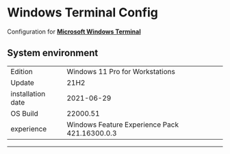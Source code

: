 # **Windows Terminal** Config

Configuration for **[Microsoft Windows Terminal](https://github.com/microsoft/terminal)**

## System environment

|                 |                                                 |
|:----------------|:------------------------------------------------|
|Edition	      |Windows 11 Pro for Workstations                  |
|Update	          |21H2                                             |
|installation date|2021-‎06-‎29                                       |
|OS Build         |22000.51                                         |
|experience	      |Windows Feature Experience Pack 421.16300.0.3    |
---------------------------------------------------------------------